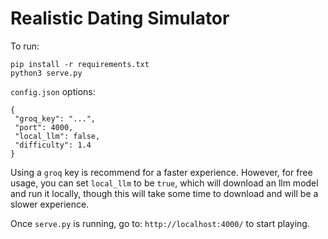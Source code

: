 # Realistic Dating Simulator

To run:
```
pip install -r requirements.txt
python3 serve.py
```

`config.json` options:

```
{
 "groq_key": "...", 
 "port": 4000, 
 "local_llm": false, 
 "difficulty": 1.4
}
```

Using a `groq` key is recommend for a faster experience. However, for free usage, you can set `local_llm` to be `true`, which will download an llm model and run it locally, though this will take some time to download and will be a slower experience.


Once `serve.py` is running, go to: `http://localhost:4000/` to start playing. 
